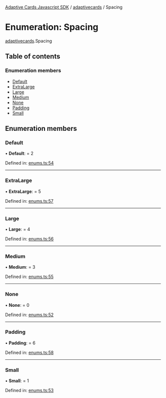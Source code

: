 [Adaptive Cards Javascript SDK](../README.md) / [adaptivecards](../modules/adaptivecards.md) / Spacing

# Enumeration: Spacing

[adaptivecards](../modules/adaptivecards.md).Spacing

## Table of contents

### Enumeration members

- [Default](adaptivecards.spacing.md#default)
- [ExtraLarge](adaptivecards.spacing.md#extralarge)
- [Large](adaptivecards.spacing.md#large)
- [Medium](adaptivecards.spacing.md#medium)
- [None](adaptivecards.spacing.md#none)
- [Padding](adaptivecards.spacing.md#padding)
- [Small](adaptivecards.spacing.md#small)

## Enumeration members

### Default

• **Default**: = 2

Defined in: [enums.ts:54](https://github.com/microsoft/AdaptiveCards/blob/0938a1f10/source/nodejs/adaptivecards/src/enums.ts#L54)

---

### ExtraLarge

• **ExtraLarge**: = 5

Defined in: [enums.ts:57](https://github.com/microsoft/AdaptiveCards/blob/0938a1f10/source/nodejs/adaptivecards/src/enums.ts#L57)

---

### Large

• **Large**: = 4

Defined in: [enums.ts:56](https://github.com/microsoft/AdaptiveCards/blob/0938a1f10/source/nodejs/adaptivecards/src/enums.ts#L56)

---

### Medium

• **Medium**: = 3

Defined in: [enums.ts:55](https://github.com/microsoft/AdaptiveCards/blob/0938a1f10/source/nodejs/adaptivecards/src/enums.ts#L55)

---

### None

• **None**: = 0

Defined in: [enums.ts:52](https://github.com/microsoft/AdaptiveCards/blob/0938a1f10/source/nodejs/adaptivecards/src/enums.ts#L52)

---

### Padding

• **Padding**: = 6

Defined in: [enums.ts:58](https://github.com/microsoft/AdaptiveCards/blob/0938a1f10/source/nodejs/adaptivecards/src/enums.ts#L58)

---

### Small

• **Small**: = 1

Defined in: [enums.ts:53](https://github.com/microsoft/AdaptiveCards/blob/0938a1f10/source/nodejs/adaptivecards/src/enums.ts#L53)
